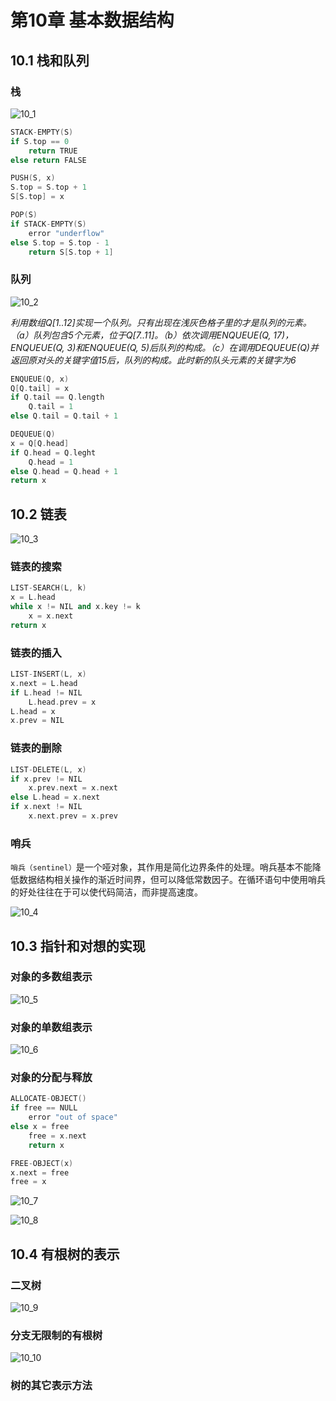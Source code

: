 # 第10章 基本数据结构



## 10.1 栈和队列

### 栈

![10_1](res/10_1.png)

```c++
STACK-EMPTY(S)
if S.top == 0
    return TRUE
else return FALSE
```

```c++
PUSH(S, x)
S.top = S.top + 1
S[S.top] = x
```

```c++
POP(S)
if STACK-EMPTY(S)
    error "underflow"
else S.top = S.top - 1
    return S[S.top + 1]
```

### 队列

![10_2](res/10_2.png)

*利用数组$Q[1..12]$实现一个队列。只有出现在浅灰色格子里的才是队列的元素。（a）队列包含5个元素，位于$Q[7..11]$。（b）依次调用ENQUEUE(Q, 17)， ENQUEUE(Q, 3)和ENQUEUE(Q, 5)后队列的构成。（c）在调用DEQUEUE(Q)并返回原对头的关键字值15后，队列的构成。此时新的队头元素的关键字为6*

```c++
ENQUEUE(Q, x)
Q[Q.tail] = x
if Q.tail == Q.length
    Q.tail = 1
else Q.tail = Q.tail + 1
```

```c++
DEQUEUE(Q)
x = Q[Q.head]
if Q.head = Q.leght
    Q.head = 1
else Q.head = Q.head + 1
return x
```



## 10.2 链表

![10_3](res/10_3.png)

### 链表的搜索

```c++
LIST-SEARCH(L, k)
x = L.head
while x != NIL and x.key != k
    x = x.next
return x
```

### 链表的插入

```c++
LIST-INSERT(L, x)
x.next = L.head
if L.head != NIL
    L.head.prev = x
L.head = x
x.prev = NIL
```

### 链表的删除

```c++
LIST-DELETE(L, x)
if x.prev != NIL
    x.prev.next = x.next
else L.head = x.next
if x.next != NIL
    x.next.prev = x.prev
```

### 哨兵

`哨兵（sentinel）`是一个哑对象，其作用是简化边界条件的处理。哨兵基本不能降低数据结构相关操作的渐近时间界，但可以降低常数因子。在循环语句中使用哨兵的好处往往在于可以使代码简洁，而非提高速度。

![10_4](res/10_4.png)



## 10.3 指针和对想的实现

### 对象的多数组表示

![10_5](res/10_5.png)

### 对象的单数组表示

![10_6](res/10_6.png)

### 对象的分配与释放

```c++
ALLOCATE-OBJECT()
if free == NULL
    error "out of space"
else x = free
    free = x.next
    return x
```

```c++
FREE-OBJECT(x)
x.next = free
free = x
```

![10_7](res/10_7.png)

![10_8](res/10_8.png)



## 10.4 有根树的表示

### 二叉树

![10_9](res/10_9.png)

### 分支无限制的有根树

![10_10](res/10_10.png)

### 树的其它表示方法

